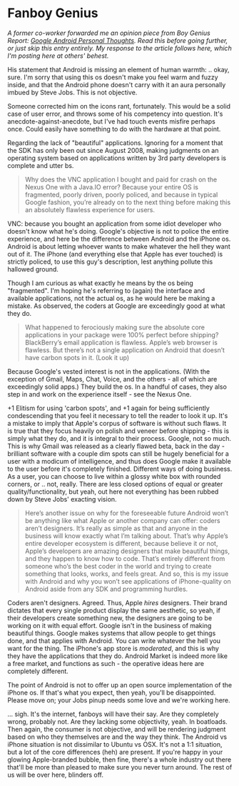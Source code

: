 # Fanboy Genius

_A former co-worker forwarded me an opinion piece from Boy Genius Report:_ [_Google Android Personal Thoughts_](http://www.boygeniusreport.com/2010/01/09/google-android-personal-thoughts/)_. Read this before going further, or just skip this entry entirely. My response to the article follows here, which I'm posting here at others' behest._

His statement that Android is missing an element of human warmth: .. okay, sure. I'm sorry that using this os doesn't make you feel warm and fuzzy inside, and that the Android phone doesn't carry with it an aura personally imbued by Steve Jobs. This is not objective.

Someone corrected him on the icons rant, fortunately. This would be a solid case of user error, and throws some of his competency into question. It's anecdote-against-anecdote, but I've had touch events misfire perhaps once. Could easily have something to do with the hardware at that point.

Regarding the lack of "beautiful" applications. Ignoring for a moment that the SDK has only been out since August 2008, making judgments on an operating system based on applications written by 3rd party developers is complete and utter bs.

> Why does the VNC application I bought and paid for crash on the Nexus One with a Java.IO error? Because your entire OS is fragmented, poorly driven, poorly policed, and because in typical Google fashion, you’re already on to the next thing before making this an absolutely flawless experience for users.

VNC: because you bought an application from some idiot developer who doesn't know what he's doing. Google's objective is not to police the entire experience, and here be the difference between Android and the iPhone os. Android is about letting whoever wants to make whatever the hell they want out of it. The iPhone (and everything else that Apple has ever touched) is strictly policed, to use this guy's description, lest anything pollute this hallowed ground.

Though I am curious as what exactly he means by the os being "fragmented". I'm hoping he's referring to (again) the interface and available applications, not the actual os, as he would here be making a mistake. As observed, the coders at Google are exceedingly good at what they do.

> What happened to ferociously making sure the absolute core applications in your package were 100% perfect before shipping? BlackBerry’s email application is flawless. Apple’s web browser is flawless. But there’s not a single application on Android that doesn’t have carbon spots in it. (Look it up)

Because Google's vested interest is not in the applications. (With the exception of Gmail, Maps, Chat, Voice, and the others - all of which are exceedingly solid apps.) They build the os. In a handful of cases, they also step in and work on the experience itself - see the Nexus One.

+1 Elitism for using 'carbon spots', and +1 again for being sufficiently condescending that you feel it necessary to tell the reader to look it up. It's a mistake to imply that Apple's corpus of software is without such flaws. It is true that they focus heavily on polish and veneer before shipping - this is simply what they do, and it is integral to their process. Google, not so much. This is why Gmail was released as a clearly flawed beta, back in the day - brilliant software with a couple dim spots can still be hugely beneficial for a user with a modicum of intelligence, and thus does Google make it available to the user before it's completely finished. Different ways of doing business. As a user, you can choose to live within a glossy white box with rounded corners, or .. not, really. There are less closed options of equal or greater quality/functionality, but yeah, out here not everything has been rubbed down by Steve Jobs' exacting vision.

> Here’s another issue on why for the foreseeable future Android won’t be anything like what Apple or another company can offer: coders aren’t designers. It’s really as simple as that and anyone in the business will know exactly what I’m talking about. That’s why Apple’s entire developer ecosystem is different, because believe it or not, Apple’s developers are amazing designers that make beautiful things, and they happen to know how to code. That’s entirely different from someone who’s the best coder in the world and trying to create something that looks, works, and feels great. And so, this is my issue with Android and why you won’t see applications of iPhone-quality on Android aside from any SDK and programming hurdles.

Coders aren't designers. Agreed. Thus, Apple _hires_ designers. Their brand dictates that every single product display the same aesthetic, so yeah, if their developers create something new, the designers are going to be working on it with equal effort. Google isn't in the business of making beautiful things. Google makes systems that allow people to get things done, and that applies with Android. You can write whatever the hell you want for the thing. The iPhone's app store is _moderated_, and this is why they have the applications that they do. Android Market is indeed more like a free market, and functions as such - the operative ideas here are completely different.

The point of Android is not to offer up an open source implementation of the iPhone os. If that's what you expect, then yeah, you'll be disappointed. Please move on; your Jobs pinup needs some love and we're working here.

... sigh. It's the internet, fanboys will have their say. Are they completely wrong, probably not. Are they lacking some objectivity, yeah. In boatloads. Then again, the consumer is not objective, and will be rendering judgment based on who they themselves are and the way they think. The Android vs iPhone situation is not dissimilar to Ubuntu vs OSX. It's not a 1:1 situation, but a lot of the core differences (heh) are present. If you're happy in your glowing Apple-branded bubble, then fine, there's a whole industry out there that'll be more than pleased to make sure you never turn around. The rest of us will be over here, blinders off.
